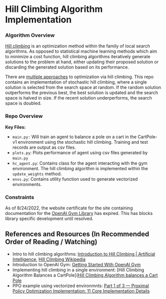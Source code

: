 # Hill Climbing Algorithm Implementation

### Algorithm Overview
[Hill climbing](https://en.wikipedia.org/wiki/Local_search) is an optimization method within the family of local search algorithms. As opposed to statistical machine learning methods which 
aim to minimize a cost function, hill climbing algorithms iteratively generate solutions to the problem at hand, either updating their proposed 
solution or discarding the generated solution based on its performance. 

There are [multiple approaches](https://www.geeksforgeeks.org/introduction-hill-climbing-artificial-intelligence/)
to optimization via hill climbing. This repo contains an implementation of stochastic hill climbing, where a single solution is selected from the
search space at random. If the random solution outperforms the previous best, the best solution is updated and the search space is halved in size.
If the recent solution underperforms, the search space is doubled.

### Repo Overview
**Key Files:**
* `main.py:` Will train an agent to balance a pole on a cart in the CartPole-v1 environment using the stochastic hill climbing. Training and test
records are output as csv files.
* `plots.py`: Plots performance of agent using csv files generated by `main.py`
* `hc_agent.py`: Contains class for the agent interacting with the gym environment. The hill climbing algorithm is implemented within the `update_weights` method.
* `envs.py`: Contains utility function used to generate vectorized environments.

### Constraints
As of 8/24/2022, the website certificate for the site containing documentation for the [OpenAI Gym Library](https://www.gymlibrary.ml) has expired. 
This has blocks library specific development until resolved. 

## References and Resources (In Recommended Order of Reading / Watching)
- Intro to hill climbing algorithms: [Introduction to Hill Climbing | Artificial Intelligence](https://www.geeksforgeeks.org/introduction-hill-climbing-artificial-intelligence/), [Hill Climbing Wikipedia](https://en.wikipedia.org/wiki/Hill_climbing#Variants)
- Introduction to OpenAI Gym: [Getting Started With OpenAI Gym](https://www.youtube.com/watch?v=8MC3y7ASoPs&t=44s)
- Implementing hill climbing in a single environment: [Hill Climbing Algorithm Balances a CartPole]([Hill Climbing Algorithm balances a Cart Pole](https://www.youtube.com/watch?v=WZFj81xPgyk)
- PPO example using  vectorized environmnts: [Part 1 of 3 — Proximal Policy Optimization Implementation: 11 Core Implementation Details](https://www.youtube.com/watch?v=MEt6rrxH8W4)
